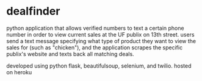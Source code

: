 # dealfinder
python application that allows verified numbers to text a certain phone number in order to view current sales at the UF publix on 13th street. users send a text message specifying what type of product they want to view the sales for (such as "chicken"), and the application scrapes the specific publix's website and texts back all matching deals.

developed using python flask, beautifulsoup, selenium, and twilio. hosted on heroku
